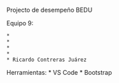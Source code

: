 Projecto de desempeño BEDU

Equipo 9:

    *
    *
    *
    *
    * Ricardo Contreras Juárez

Herramientas:
    * VS Code
    * Bootstrap
